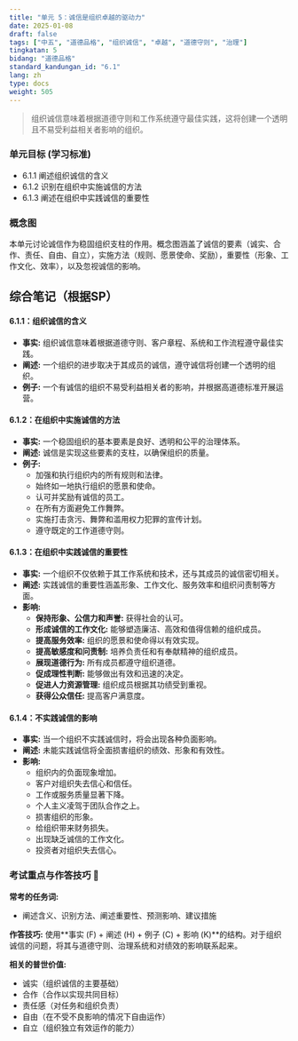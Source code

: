 ```yaml
---
title: "单元 5：诚信是组织卓越的驱动力"
date: 2025-01-08
draft: false
tags: ["中五", "道德品格", "组织诚信", "卓越", "道德守则", "治理"]
tingkatan: 5
bidang: "道德品格"
standard_kandungan_id: "6.1"
lang: zh
type: docs
weight: 505
---
```


> 组织诚信意味着根据道德守则和工作系统遵守最佳实践，这将创建一个透明且不易受利益相关者影响的组织。

### 单元目标 (学习标准)

- 6.1.1 阐述组织诚信的含义
- 6.1.2 识别在组织中实施诚信的方法
- 6.1.3 阐述在组织中实践诚信的重要性

### 概念图

本单元讨论诚信作为稳固组织支柱的作用。概念图涵盖了诚信的要素（诚实、合作、责任、自由、自立），实施方法（规则、愿景使命、奖励），重要性（形象、工作文化、效率），以及忽视诚信的影响。

## 综合笔记（根据SP）

#### 6.1.1：组织诚信的含义

- **事实:** 组织诚信意味着根据道德守则、客户章程、系统和工作流程遵守最佳实践。
- **阐述:** 一个组织的进步取决于其成员的诚信，遵守诚信将创建一个透明的组织。
- **例子:** 一个有诚信的组织不易受利益相关者的影响，并根据高道德标准开展运营。

#### 6.1.2：在组织中实施诚信的方法

- **事实:** 一个稳固组织的基本要素是良好、透明和公平的治理体系。
- **阐述:** 诚信是实现这些要素的支柱，以确保组织的质量。
- **例子:**
  - 加强和执行组织内的所有规则和法律。
  - 始终如一地执行组织的愿景和使命。
  - 认可并奖励有诚信的员工。
  - 在所有方面避免工作舞弊。
  - 实施打击贪污、舞弊和滥用权力犯罪的宣传计划。
  - 遵守既定的工作道德守则。

#### 6.1.3：在组织中实践诚信的重要性

- **事实:** 一个组织不仅依赖于其工作系统和技术，还与其成员的诚信密切相关。
- **阐述:** 实践诚信的重要性涵盖形象、工作文化、服务效率和组织问责制等方面。
- **影响:**
  - **保持形象、公信力和声誉:** 获得社会的认可。
  - **形成诚信的工作文化:** 能够塑造廉洁、高效和值得信赖的组织成员。
  - **提高服务效率:** 组织的愿景和使命得以有效实现。
  - **提高敏感度和问责制:** 培养负责任和有奉献精神的组织成员。
  - **展现道德行为:** 所有成员都遵守组织道德。
  - **促成理性判断:** 能够做出有效和迅速的决定。
  - **促进人力资源管理:** 组织成员根据其功绩受到重视。
  - **获得公众信任:** 提高客户满意度。

#### 6.1.4：不实践诚信的影响

- **事实:** 当一个组织不实践诚信时，将会出现各种负面影响。
- **阐述:** 未能实践诚信将全面损害组织的绩效、形象和有效性。
- **影响:**
  - 组织内的负面现象增加。
  - 客户对组织失去信心和信任。
  - 工作或服务质量显著下降。
  - 个人主义凌驾于团队合作之上。
  - 损害组织的形象。
  - 给组织带来财务损失。
  - 出现缺乏诚信的工作文化。
  - 投资者对组织失去信心。

### 考试重点与作答技巧 📝

**常考的任务词:**
- 阐述含义、识别方法、阐述重要性、预测影响、建议措施

**作答技巧:**
使用**事实 (F) + 阐述 (H) + 例子 (C) + 影响 (K)**的结构。对于组织诚信的问题，将其与道德守则、治理系统和对绩效的影响联系起来。

**相关的普世价值:**
- 诚实（组织诚信的主要基础）
- 合作（合作以实现共同目标）
- 责任感（对任务和组织负责）
- 自由（在不受不良影响的情况下自由运作）
- 自立（组织独立有效运作的能力）